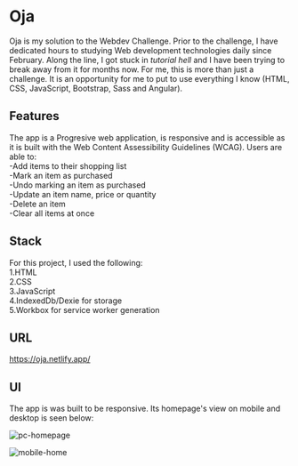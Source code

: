 
# Oja

Oja is my solution to the Webdev Challenge. Prior to the challenge, I have dedicated hours to studying Web development technologies daily since February. Along the line, I got stuck in *tutorial hell* and I have been trying to break away from it for months now. For me, this is more than just a challenge. It is an opportunity for me to put to use everything I know (HTML, CSS, JavaScript, Bootstrap, Sass and Angular).

## Features 

The app is a Progresive web application, is responsive and is accessible as it is built with the Web Content Assessibility Guidelines (WCAG).
Users are able to:  
-Add items to their shopping list  
-Mark an item as purchased  
-Undo marking an item as purchased  
-Update an item name, price or quantity  
-Delete an item  
-Clear all items at once  

## Stack

For this project, I used the following:  
1.HTML  
2.CSS  
3.JavaScript  
4.IndexedDb/Dexie for storage  
5.Workbox for service worker generation  

## URL

https://oja.netlify.app/

## UI 

The app is was built to be responsive. Its homepage's view on mobile and desktop is seen below:  

![pc-homepage](https://user-images.githubusercontent.com/84882370/144693807-3625d644-6c7f-4a22-91d6-f6387bfc9b40.png)  


![mobile-home](https://user-images.githubusercontent.com/84882370/144693863-71ad5da0-2679-4b4d-90c6-9327924eabf4.png)
